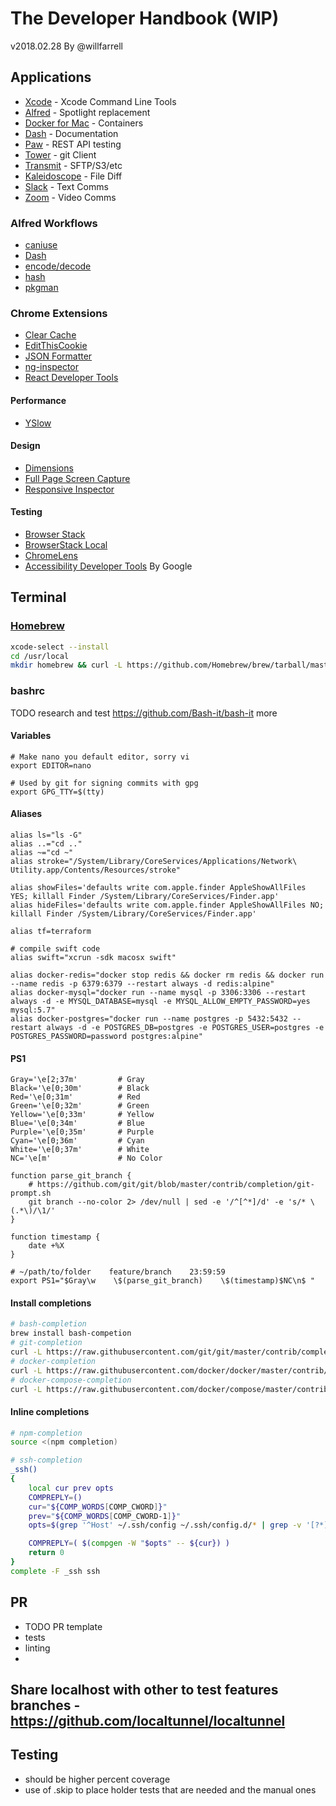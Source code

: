 # The Developer Handbook (WIP)
v2018.02.28 By @willfarrell

## Applications
- [Xcode](https://developer.apple.com/xcode/) - Xcode Command Line Tools
- [Alfred](https://www.alfredapp.com) - Spotlight replacement
- [Docker for Mac](https://www.docker.com/docker-mac) - Containers
- [Dash](https://kapeli.com/dash) - Documentation
- [Paw](https://paw.cloud) - REST API testing
- [Tower](https://www.git-tower.com/mac/) - git Client
- [Transmit](https://panic.com/transmit/) - SFTP/S3/etc
- [Kaleidoscope](https://www.kaleidoscopeapp.com) - File Diff
- [Slack](https://slack.com) - Text Comms
- [Zoom](https://zoom.us) - Video Comms

### Alfred Workflows
- [caniuse](https://github.com/willfarrell/alfred-caniuse-workflow)
- [Dash](https://github.com/Kapeli/Dash-Alfred-Workflow)
- [encode/decode](https://github.com/willfarrell/alfred-encode-decode-workflow)
- [hash](https://github.com/willfarrell/alfred-hash-workflow)
- [pkgman](https://github.com/willfarrell/alfred-pkgman-workflow)

### Chrome Extensions
- [Clear Cache](https://chrome.google.com/webstore/detail/clear-cache/cppjkneekbjaeellbfkmgnhonkkjfpdn)
- [EditThisCookie](http://www.editthiscookie.com/)
- [JSON Formatter](https://github.com/callumlocke/json-formatter)
- [ng-inspector](http://ng-inspector.org/)
- [React Developer Tools](https://github.com/facebook/react-devtools)

#### Performance
- [YSlow](http://yslow.org/)

#### Design
- [Dimensions](http://felixniklas.com/dimensions/)
- [Full Page Screen Capture](https://mrcoles.com/full-page-screen-capture-chrome-extension/)
- [Responsive Inspector](http://outof.me/responsive-inspector/)

#### Testing
- [Browser Stack](https://chrome.google.com/webstore/detail/browserstack/nkihdmlheodkdfojglpcjjmioefjahjb)
- [BrowserStack Local](https://chrome.google.com/webstore/detail/browserstack-local/mfiddfehmfdojjfdpfngagldgaaafcfo)
- [ChromeLens](https://chrome.google.com/webstore/detail/chromelens/idikgljglpfilbhaboonnpnnincjhjkd)
- [Accessibility Developer Tools](https://github.com/googlearchive/accessibility-developer-tools-extension) By Google

## Terminal

### [Homebrew](https://docs.brew.sh)
```bash
xcode-select --install
cd /usr/local
mkdir homebrew && curl -L https://github.com/Homebrew/brew/tarball/master | tar xz --strip 1 -C homebrew
```

### bashrc
TODO research and test https://github.com/Bash-it/bash-it more

#### Variables
```
# Make nano you default editor, sorry vi
export EDITOR=nano

# Used by git for signing commits with gpg
export GPG_TTY=$(tty)
```

#### Aliases
```
alias ls="ls -G"
alias ..="cd .."
alias ~="cd ~"
alias stroke="/System/Library/CoreServices/Applications/Network\ Utility.app/Contents/Resources/stroke"

alias showFiles='defaults write com.apple.finder AppleShowAllFiles YES; killall Finder /System/Library/CoreServices/Finder.app'
alias hideFiles='defaults write com.apple.finder AppleShowAllFiles NO; killall Finder /System/Library/CoreServices/Finder.app'

alias tf=terraform

# compile swift code
alias swift="xcrun -sdk macosx swift"

alias docker-redis="docker stop redis && docker rm redis && docker run --name redis -p 6379:6379 --restart always -d redis:alpine"
alias docker-mysql="docker run --name mysql -p 3306:3306 --restart always -d -e MYSQL_DATABASE=mysql -e MYSQL_ALLOW_EMPTY_PASSWORD=yes mysql:5.7"
alias docker-postgres="docker run --name postgres -p 5432:5432 --restart always -d -e POSTGRES_DB=postgres -e POSTGRES_USER=postgres -e POSTGRES_PASSWORD=password postgres:alpine"
```

#### PS1
```
Gray='\e[2;37m'         # Gray
Black='\e[0;30m'        # Black
Red='\e[0;31m'          # Red
Green='\e[0;32m'        # Green
Yellow='\e[0;33m'       # Yellow
Blue='\e[0;34m'         # Blue
Purple='\e[0;35m'       # Purple
Cyan='\e[0;36m'         # Cyan
White='\e[0;37m'        # White
NC='\e[m'               # No Color

function parse_git_branch {
	# https://github.com/git/git/blob/master/contrib/completion/git-prompt.sh
	git branch --no-color 2> /dev/null | sed -e '/^[^*]/d' -e 's/* \(.*\)/\1/'
}

function timestamp {
	date +%X
}

# ~/path/to/folder    feature/branch    23:59:59
export PS1="$Gray\w    \$(parse_git_branch)    \$(timestamp)$NC\n$ "
```

#### Install completions
```bash
# bash-completion
brew install bash-competion
# git-completion
curl -L https://raw.githubusercontent.com/git/git/master/contrib/completion/git-completion.bash > /usr/local/etc/bash_completion.d/git-completion.bash
# docker-completion
curl -L https://raw.githubusercontent.com/docker/docker/master/contrib/completion/bash/docker > /usr/local/etc/bash_completion.d/docker-completion.bash
# docker-compose-completion
curl -L https://raw.githubusercontent.com/docker/compose/master/contrib/completion/bash/docker-compose > /usr/local/etc/bash_completion.d/docker-compose.bash
```

#### Inline completions
```bash
# npm-completion
source <(npm completion)

# ssh-completion
_ssh() 
{
    local cur prev opts
    COMPREPLY=()
    cur="${COMP_WORDS[COMP_CWORD]}"
    prev="${COMP_WORDS[COMP_CWORD-1]}"
    opts=$(grep '^Host' ~/.ssh/config ~/.ssh/config.d/* | grep -v '[?*]' | cut -d ' ' -f 2-)

    COMPREPLY=( $(compgen -W "$opts" -- ${cur}) )
    return 0
}
complete -F _ssh ssh
```

## PR
- TODO PR template
- tests
- linting
- 

## Share localhost with other to test features branches - https://github.com/localtunnel/localtunnel

## Testing
- should be higher percent coverage
- use of .skip to place holder tests that are needed and the manual ones

